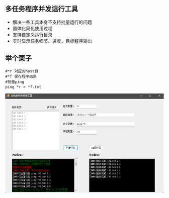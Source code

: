 ## 多任务程序并发运行工具
 - 解决一些工具本身不支持批量运行的问题
 - 窗体化简化使用过程
 - 支持自定义运行目录
 - 实时显示任务细节、进度、目标程序输出

 ## 举个栗子
```shell
#*r 对应的host目
#*f 保存程序结果
#批量ping
ping *r > *f.txt
```
![Home](https://github.com/0lizi/fasttask/blob/main/%E5%B9%B6%E5%8F%911.png)
